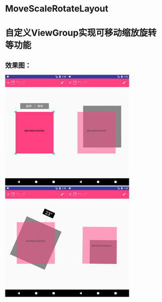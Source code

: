 # MoveScaleRotateLayout
自定义ViewGroup实现可移动缩放旋转等功能
=============
效果图：
--------------
 <img src="https://raw.githubusercontent.com/LVTQ/MoveScaleRotateLayout/master/screenshot/Screenshot_1522373107.png" width=200/><img src="https://raw.githubusercontent.com/LVTQ/MoveScaleRotateLayout/master/screenshot/Screenshot_1522373113.png" width=200/><img src="https://github.com/LVTQ/MoveScaleRotateLayout/blob/master/screenshot/Screenshot_1522373135.png" width=200/><img src="https://github.com/LVTQ/MoveScaleRotateLayout/blob/master/screenshot/Screenshot_1522373155.png" width=200/>



